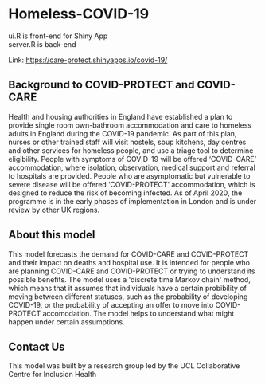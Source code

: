 # Homeless-COVID-19
 
 ui.R is front-end for Shiny App\
 server.R is back-end
 
 
 Link: https://care-protect.shinyapps.io/covid-19/


## Background to COVID-PROTECT and COVID-CARE
Health and housing authorities in England have established a plan to provide single room own-bathroom accommodation and care to homeless adults in England during the COVID-19 pandemic. As part of this plan, nurses or other trained staff will visit hostels, soup kitchens, day centres and other services for homeless people, and use a triage tool to determine eligibility. People with symptoms of COVID-19 will be offered ‘COVID-CARE’ accommodation, where isolation, observation, medical support and referral to hospitals are provided. People who are asymptomatic but vulnerable to severe disease will be offered ‘COVID-PROTECT’ accommodation, which is designed to reduce the risk of becoming infected. As of April 2020, the programme is in the early phases of implementation in London and is under review by other UK regions.

## About this model
This model forecasts the demand for COVID-CARE and COVID-PROTECT and their impact on deaths and hospital use. It is intended for people who are planning COVID-CARE and COVID-PROTECT or trying to understand its possible benefits. The model uses a 'discrete time Markov chain' method, which means that it assumes that individuals have a certain probibility of moving between different statuses, such as the probability of developing COVID-19, or the probability of accepting an offer to move into COVID-PROTECT accomodation. The model helps to understand what might happen under certain assumptions.

## Contact Us
This model was built by a research group led by the UCL Collaborative Centre for Inclusion Health
